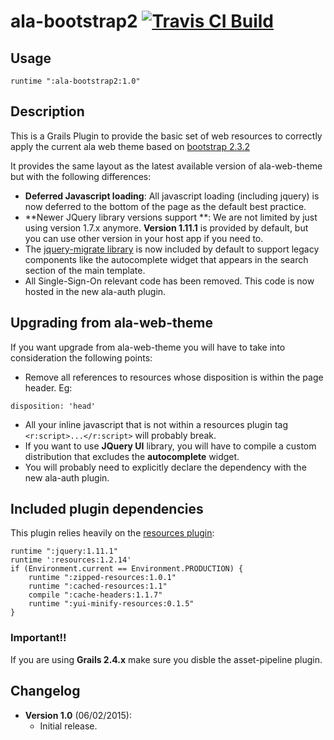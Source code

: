 # ala-bootstrap2 [![Travis CI Build](https://travis-ci.org/AtlasOfLivingAustralia/ala-bootstrap2.svg?branch=master)](https://travis-ci.org/AtlasOfLivingAustralia/ala-bootstrap2)

## Usage
```
runtime ":ala-bootstrap2:1.0"
```

## Description
This is a Grails Plugin to provide the basic set of web resources to correctly apply the current ala web theme based on [bootstrap 2.3.2](http://bootstrapdocs.com/v2.3.2/docs/)

It provides the same layout as the latest available version of ala-web-theme but with the following differences:

- **Deferred Javascript loading**: All javascript loading (including jquery) is now deferred to the bottom of the page as the default best practice.
- **Newer JQuery library versions support **: We are not limited by just using version 1.7.x anymore. **Version 1.11.1** is provided by default, but you can use other version in your host app if you need to.
- The [jquery-migrate library](https://github.com/jquery/jquery-migrate/) is now included by default to support legacy components like the autocomplete widget that appears in the search section of the main template.
- All Single-Sign-On relevant code has been removed. This code is now hosted in the new ala-auth plugin.

## Upgrading from ala-web-theme

If you want upgrade from ala-web-theme you will have to take into consideration the following points:

- Remove all references to resources whose disposition is within the page header. Eg:
```
disposition: 'head'
```
- All your inline javascript that is not within a resources plugin tag ```<r:script>...</r:script>``` will probably break.
- If you want to use **JQuery UI** library, you will have to compile a custom distribution that excludes the **autocomplete** widget.
- You will probably need to explicitly declare the dependency with the new ala-auth plugin.

## Included plugin dependencies
This plugin relies heavily on the [resources plugin](http://grails.org/plugin/resources):
```
runtime ":jquery:1.11.1"
runtime ':resources:1.2.14'
if (Environment.current == Environment.PRODUCTION) {
    runtime ":zipped-resources:1.0.1"
    runtime ":cached-resources:1.1"
    compile ":cache-headers:1.1.7"
    runtime ":yui-minify-resources:0.1.5"
}
```

### Important!!
If you are using **Grails 2.4.x** make sure you disble the asset-pipeline plugin.

## Changelog

- **Version 1.0** (06/02/2015):
  - Initial release.
